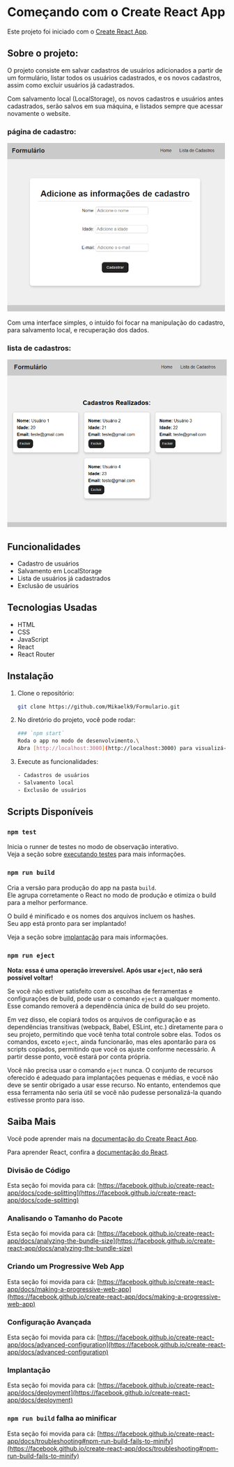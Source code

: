 # Começando com o Create React App

Este projeto foi iniciado com o [Create React App](https://github.com/facebook/create-react-app).

## Sobre o projeto:

O projeto consiste em salvar cadastros de usuários adicionados a partir de um formulário, listar todos os usuários cadastrados, e os novos cadastros, assim como excluir usuários já cadastrados.

Com salvamento local (LocalStorage), os novos cadastros e usuários antes cadastrados, serão salvos em sua máquina, e listados sempre que acessar novamente o website.

### página de cadastro:
<img src="./src/img/fotoform.png" alt="Texto alternativo" width="500" />

Com uma interface simples, o intuído foi focar na manipulação do cadastro, para salvamento local, e recuperação dos dados.

### lista de cadastros:
<img src="./src/img/fotolistform.png" alt="Texto alternativo" width="600" />

## Funcionalidades
- Cadastro de usuários
- Salvamento em LocalStorage
- Lista de usuários já cadastrados
- Exclusão de usuários


## Tecnologias Usadas
- HTML
- CSS
- JavaScript
- React
- React Router

## Instalação
1. Clone o repositório:
   ```bash
   git clone https://github.com/Mikaelk9/Formulario.git 
   ```
2. No diretório do projeto, você pode rodar:
   ```bash
   ### `npm start`
   Roda o app no modo de desenvolvimento.\
   Abra [http://localhost:3000](http://localhost:3000) para visualizá-lo no seu navegador.
   ```
3. Execute as funcionalidades:
   ```bash
   - Cadastros de usuários
   - Salvamento local 
   - Exclusão de usuários
   ```


## Scripts Disponíveis

### `npm test`

Inicia o runner de testes no modo de observação interativo.\
Veja a seção sobre [executando testes](https://facebook.github.io/create-react-app/docs/running-tests) para mais informações.

### `npm run build`

Cria a versão para produção do app na pasta `build`.\
Ele agrupa corretamente o React no modo de produção e otimiza o build para a melhor performance.

O build é minificado e os nomes dos arquivos incluem os hashes.\
Seu app está pronto para ser implantado!

Veja a seção sobre [implantação](https://facebook.github.io/create-react-app/docs/deployment) para mais informações.

### `npm run eject`

**Nota: essa é uma operação irreversível. Após usar `eject`, não será possível voltar!**

Se você não estiver satisfeito com as escolhas de ferramentas e configurações de build, pode usar o comando `eject` a qualquer momento. Esse comando removerá a dependência única de build do seu projeto.

Em vez disso, ele copiará todos os arquivos de configuração e as dependências transitivas (webpack, Babel, ESLint, etc.) diretamente para o seu projeto, permitindo que você tenha total controle sobre elas. Todos os comandos, exceto `eject`, ainda funcionarão, mas eles apontarão para os scripts copiados, permitindo que você os ajuste conforme necessário. A partir desse ponto, você estará por conta própria.

Você não precisa usar o comando `eject` nunca. O conjunto de recursos oferecido é adequado para implantações pequenas e médias, e você não deve se sentir obrigado a usar esse recurso. No entanto, entendemos que essa ferramenta não seria útil se você não pudesse personalizá-la quando estivesse pronto para isso.

## Saiba Mais

Você pode aprender mais na [documentação do Create React App](https://facebook.github.io/create-react-app/docs/getting-started).

Para aprender React, confira a [documentação do React](https://reactjs.org/).

### Divisão de Código

Esta seção foi movida para cá: [https://facebook.github.io/create-react-app/docs/code-splitting](https://facebook.github.io/create-react-app/docs/code-splitting)

### Analisando o Tamanho do Pacote

Esta seção foi movida para cá: [https://facebook.github.io/create-react-app/docs/analyzing-the-bundle-size](https://facebook.github.io/create-react-app/docs/analyzing-the-bundle-size)

### Criando um Progressive Web App

Esta seção foi movida para cá: [https://facebook.github.io/create-react-app/docs/making-a-progressive-web-app](https://facebook.github.io/create-react-app/docs/making-a-progressive-web-app)

### Configuração Avançada

Esta seção foi movida para cá: [https://facebook.github.io/create-react-app/docs/advanced-configuration](https://facebook.github.io/create-react-app/docs/advanced-configuration)

### Implantação

Esta seção foi movida para cá: [https://facebook.github.io/create-react-app/docs/deployment](https://facebook.github.io/create-react-app/docs/deployment)

### `npm run build` falha ao minificar

Esta seção foi movida para cá: [https://facebook.github.io/create-react-app/docs/troubleshooting#npm-run-build-fails-to-minify](https://facebook.github.io/create-react-app/docs/troubleshooting#npm-run-build-fails-to-minify)
